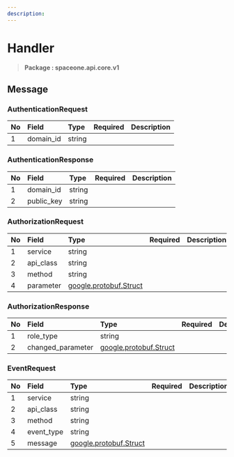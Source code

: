 ```yaml
---
description:  
---
```

# Handler

>  **Package : spaceone.api.core.v1**

## Message

### AuthenticationRequest
| No | Field | Type | Required | Description |
| :--- | :--- | :--- | :--- | :--- |
| 1 | domain_id |string | ||

### AuthenticationResponse
| No | Field | Type | Required | Description |
| :--- | :--- | :--- | :--- | :--- |
| 1 | domain_id |string | ||
| 2 | public_key |string | ||

### AuthorizationRequest
| No | Field | Type | Required | Description |
| :--- | :--- | :--- | :--- | :--- |
| 1 | service |string | ||
| 2 | api_class |string | ||
| 3 | method |string | ||
| 4 | parameter |[google.protobuf.Struct](https://github.com/protocolbuffers/protobuf/blob/master/src/google/protobuf/struct.proto) | ||

### AuthorizationResponse
| No | Field | Type | Required | Description |
| :--- | :--- | :--- | :--- | :--- |
| 1 | role_type |string | ||
| 2 | changed_parameter |[google.protobuf.Struct](https://github.com/protocolbuffers/protobuf/blob/master/src/google/protobuf/struct.proto) | ||

### EventRequest
| No | Field | Type | Required | Description |
| :--- | :--- | :--- | :--- | :--- |
| 1 | service |string | ||
| 2 | api_class |string | ||
| 3 | method |string | ||
| 4 | event_type |string | ||
| 5 | message |[google.protobuf.Struct](https://github.com/protocolbuffers/protobuf/blob/master/src/google/protobuf/struct.proto) | ||
